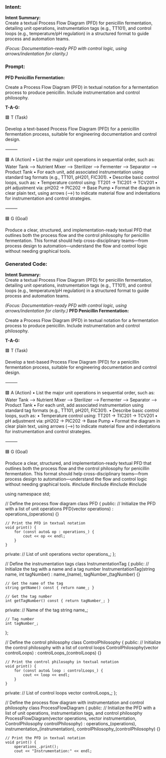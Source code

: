 ### Intent:
**Intent Summary:**  
Create a textual Process Flow Diagram (PFD) for penicillin fermentation, detailing unit operations, instrumentation tags (e.g., TT101), and control loops (e.g., temperature/pH regulation) in a structured format to guide process and automation teams.  

*(Focus: Documentation-ready PFD with control logic, using arrows/indentation for clarity.)*

### Prompt:
**PFD Penicillin Fermentation:**

Create a Process Flow Diagram (PFD) in textual notation for a fermentation process to produce penicillin. Include instrumentation and control philosophy.


**T-A-G:**

🟥 T (Task)

Develop a text-based Process Flow Diagram (PFD) for a penicillin fermentation process, suitable for engineering documentation and control design.

⸻

🟩 A (Action)
	•	List the major unit operations in sequential order, such as:
Water Tank --> Nutrient Mixer --> Sterilizer --> Fermenter --> Separator --> Product Tank
	•	For each unit, add associated instrumentation using standard tag formats (e.g., TT101, pH201, FIC301).
	•	Describe basic control loops, such as:
	•	Temperature control using: TT201 → TIC201 → TCV201
	•	pH adjustment via: pH202 → PIC202 → Base Pump
	•	Format the diagram in clear plain text, using arrows (-->) to indicate material flow and indentations for instrumentation and control strategies.

⸻

🟦 G (Goal)

Produce a clear, structured, and implementation-ready textual PFD that outlines both the process flow and the control philosophy for penicillin fermentation. This format should help cross-disciplinary teams—from process design to automation—understand the flow and control logic without needing graphical tools.

### Generated Code:
**Intent Summary:**  
Create a textual Process Flow Diagram (PFD) for penicillin fermentation, detailing unit operations, instrumentation tags (e.g., TT101), and control loops (e.g., temperature/pH regulation) in a structured format to guide process and automation teams.  

*(Focus: Documentation-ready PFD with control logic, using arrows/indentation for clarity.)*
**PFD Penicillin Fermentation:**

Create a Process Flow Diagram (PFD) in textual notation for a fermentation process to produce penicillin. Include instrumentation and control philosophy.


**T-A-G:**

🟥 T (Task)

Develop a text-based Process Flow Diagram (PFD) for a penicillin fermentation process, suitable for engineering documentation and control design.

⸻

🟩 A (Action)
	•	List the major unit operations in sequential order, such as:
Water Tank --> Nutrient Mixer --> Sterilizer --> Fermenter --> Separator --> Product Tank
	•	For each unit, add associated instrumentation using standard tag formats (e.g., TT101, pH201, FIC301).
	•	Describe basic control loops, such as:
	•	Temperature control using: TT201 → TIC201 → TCV201
	•	pH adjustment via: pH202 → PIC202 → Base Pump
	•	Format the diagram in clear plain text, using arrows (-->) to indicate material flow and indentations for instrumentation and control strategies.

⸻

🟦 G (Goal)

Produce a clear, structured, and implementation-ready textual PFD that outlines both the process flow and the control philosophy for penicillin fermentation. This format should help cross-disciplinary teams—from process design to automation—understand the flow and control logic without needing graphical tools.
#include <iostream>
#include <string>
#include <vector>
#include <map>

using namespace std;

// Define the process flow diagram
class PFD {
public:
    // Initialize the PFD with a list of unit operations
    PFD(vector<string> operations) : operations_(operations) {}

    // Print the PFD in textual notation
    void print() {
        for (const auto& op : operations_) {
            cout << op << endl;
        }
    }

private:
    // List of unit operations
    vector<string> operations_;
};

// Define the instrumentation tags
class InstrumentationTag {
public:
    // Initialize the tag with a name and a tag number
    InstrumentationTag(string name, int tagNumber) : name_(name), tagNumber_(tagNumber) {}

    // Get the name of the tag
    string getName() const { return name_; }

    // Get the tag number
    int getTagNumber() const { return tagNumber_; }

private:
    // Name of the tag
    string name_;

    // Tag number
    int tagNumber_;
};

// Define the control philosophy
class ControlPhilosophy {
public:
    // Initialize the control philosophy with a list of control loops
    ControlPhilosophy(vector<string> controlLoops) : controlLoops_(controlLoops) {}

    // Print the control philosophy in textual notation
    void print() {
        for (const auto& loop : controlLoops_) {
            cout << loop << endl;
        }
    }

private:
    // List of control loops
    vector<string> controlLoops_;
};

// Define the process flow diagram with instrumentation and control philosophy
class ProcessFlowDiagram {
public:
    // Initialize the PFD with a list of unit operations, instrumentation tags, and control philosophy
    ProcessFlowDiagram(vector<string> operations, vector<InstrumentationTag> instrumentation, ControlPhilosophy controlPhilosophy)
        : operations_(operations), instrumentation_(instrumentation), controlPhilosophy_(controlPhilosophy) {}

    // Print the PFD in textual notation
    void print() {
        operations_.print();
        cout << "Instrumentation:" << endl;
